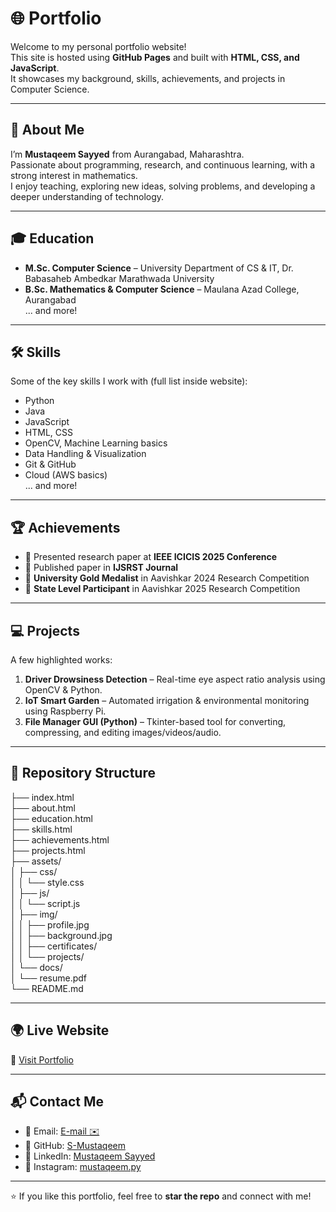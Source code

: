 # 🌐 Portfolio

Welcome to my personal portfolio website!  
This site is hosted using **GitHub Pages** and built with **HTML, CSS, and JavaScript**.  
It showcases my background, skills, achievements, and projects in Computer Science.  

---

## 📌 About Me
I’m **Mustaqeem Sayyed** from Aurangabad, Maharashtra.  
Passionate about programming, research, and continuous learning, with a strong interest in mathematics.  
I enjoy teaching, exploring new ideas, solving problems, and developing a deeper understanding of technology.  

---

## 🎓 Education
- **M.Sc. Computer Science** – University Department of CS & IT, Dr. Babasaheb Ambedkar Marathwada University  
- **B.Sc. Mathematics & Computer Science** – Maulana Azad College, Aurangabad  
... and more!
  
---

## 🛠 Skills
Some of the key skills I work with (full list inside website):
- Python  
- Java  
- JavaScript  
- HTML, CSS  
- OpenCV, Machine Learning basics  
- Data Handling & Visualization  
- Git & GitHub  
- Cloud (AWS basics)  
... and more!

---

## 🏆 Achievements
- 📄 Presented research paper at **IEEE ICICIS 2025 Conference**  
- 📄 Published paper in **IJSRST Journal**  
- 🥇 **University Gold Medalist** in Aavishkar 2024 Research Competition 
- 🏅 **State Level Participant** in Aavishkar 2025 Research Competition  

---

## 💻 Projects
A few highlighted works:
1. **Driver Drowsiness Detection** – Real-time eye aspect ratio analysis using OpenCV & Python.  
2. **IoT Smart Garden** – Automated irrigation & environmental monitoring using Raspberry Pi.  
3. **File Manager GUI (Python)** – Tkinter-based tool for converting, compressing, and editing images/videos/audio.  

---

## 📂 Repository Structure
├── index.html<br>
├── about.html<br>
├── education.html<br>
├── skills.html<br>
├── achievements.html<br>
├── projects.html<br>
├── assets/<br>
│   ├── css/<br>
│   │   └── style.css<br>
│   ├── js/<br>
│   │   └── script.js<br>
│   ├── img/<br>
│   │   ├── profile.jpg<br>
│   │   ├── background.jpg<br>
│   │   ├── certificates/<br>
│   │   └── projects/<br>
│   └── docs/<br>
│       └── resume.pdf<br>
└── README.md<br>

---

## 🌍 Live Website
🔗 [Visit Portfolio](https://S-Mustaqeem.github.io)

---

## 📬 Contact Me
- 📧 Email: [E-mail ✉️](itzmustaqeem@gmail.com)
- 🐙 GitHub: [S-Mustaqeem](https://github.com/S-Mustaqeem)  
- 💼 LinkedIn: [Mustaqeem Sayyed](https://www.linkedin.com/in/mustaqeem-sayyed)  
- 📸 Instagram: [mustaqeem.py](https://www.instagram.com/mustaqeem.py)  

---

⭐ If you like this portfolio, feel free to **star the repo** and connect with me!
